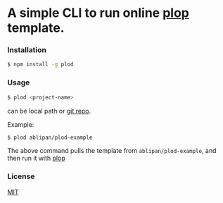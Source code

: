 # A simple CLI to run online [plop](https://plopjs.com/) template.

### Installation

```bash
$ npm install -g plod
```

### Usage

```bash
$ plod <project-name>
```

<project-name> can be local path or [git repo](https://github.com/flipxfx/download-git-repo).

Example:

```bash
$ plod ablipan/plod-example
```

The above command pulls the template from `ablipan/plod-example`, and then run it with [plop](https://plopjs.com/)

### License
[MIT](https://opensource.org/licenses/MIT)
